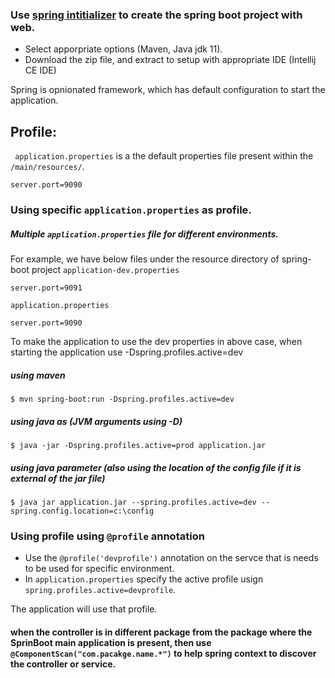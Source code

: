 ### Use [spring intitializer](https://start.spring.io) to create the spring boot project with web.

  - Select apporpriate options (Maven, Java jdk 11).
  - Download the zip file, and extract to setup with appropriate IDE (Intellij CE IDE)
  
Spring is opnionated framework, which has default configuration to start the application.

## Profile:

` application.properties` is a the default properties file present within the `/main/resources/`.

```
server.port=9090
```

### Using specific `application.properties` as profile.

##### Multiple `application.properties` file for different environments.

For example, we have below files under the resource directory of spring-boot project
`application-dev.properties`
```
server.port=9091
```
`application.properties`
```
server.port=9090
```

To make the application to use the dev properties in above case, when starting the application use -Dspring.profiles.active=dev

##### using maven
```
$ mvn spring-boot:run -Dspring.profiles.active=dev
```

#####  using java as (JVM arguments using -D)
```
$ java -jar -Dspring.profiles.active=prod application.jar
```

##### using java parameter (also using the location of the config file if it is external of the jar file)
```
$ java jar application.jar --spring.profiles.active=dev --spring.config.location=c:\config
```

### Using profile using `@profile` annotation

 - Use the `@profile('devprofile')` annotation on the servce that is needs to be used for specific environment.
 - In `application.properties` specify the active profile usign `spring.profiles.active=devprofile`.
 
 The application will use that profile.
 
 
#### when the controller is in different package from the package where the SprinBoot main application is present, then use `@ComponentScan("com.pacakge.name.*")` to help spring context to discover the controller or service.
